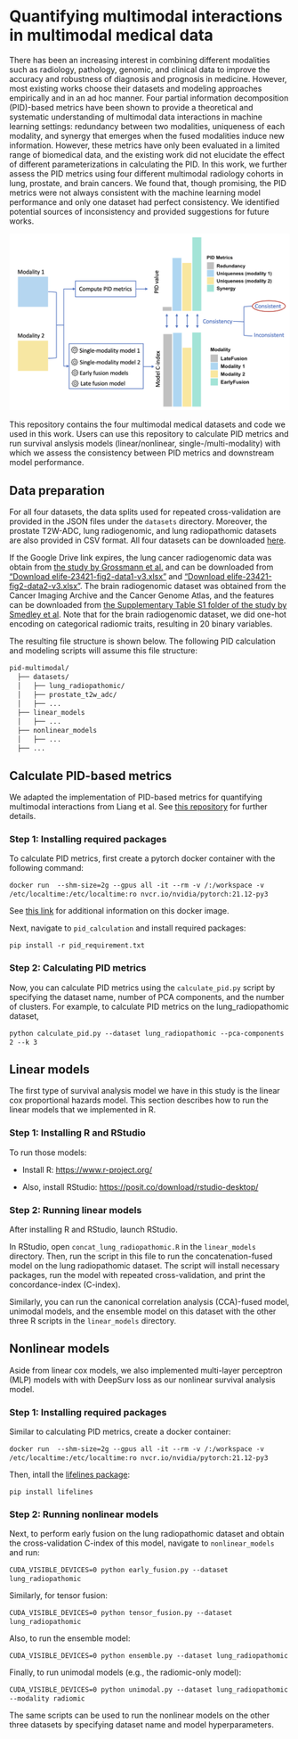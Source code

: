 # Quantifying multimodal interactions in multimodal medical data

There has been an increasing interest in combining different modalities such as radiology, pathology, genomic, and clinical data to improve the accuracy and robustness of diagnosis and prognosis in medicine. However, most existing works choose their datasets and modeling approaches empirically and in an ad hoc manner. Four partial information decomposition (PID)-based metrics have been shown to provide a theoretical and systematic understanding of multimodal data interactions in machine learning settings: redundancy between two modalities, uniqueness of each modality, and synergy that emerges when the fused modalities induce new information. However, these metrics have only been evaluated in a limited range of biomedical data, and the existing work did not elucidate the effect of different parameterizations in calculating the PID. In this work, we further assess the PID metrics using four different multimodal radiology cohorts in lung, prostate, and brain cancers. We found that, though promising, the PID metrics were not always consistent with the machine learning model performance and only one dataset had perfect consistency. We identified potential sources of inconsistency and provided suggestions for future works.

![pipeline](figures/pipeline.png)

This repository contains the four multimodal medical datasets and code we used in this work. Users can use this repository to calculate PID metrics and run survival anslysis models (linear/nonlinear, single-/multi-modality) with which we assess the consistency between PID metrics and downstream model performance. 

## Data preparation 

For all four datasets, the data splits used for repeated cross-validation are provided in the JSON files under the `datasets` directory. Moreover, the prostate T2W-ADC, lung radiogenomic, and lung radiopathomic datasets are also provided in CSV format. All four datasets can be downloaded [here](https://drive.google.com/drive/folders/13aZ5mFqh6dB-SVbxolOGTLOcxzYssZmx?usp=drive_link). 

If the Google Drive link expires, the lung cancer radiogenomic data was obtain from [the study by Grossmann et al.](https://elifesciences.org/articles/23421#SD1-data) and can be downloaded from [“Download elife-23421-fig2-data1-v3.xlsx”](https://elifesciences.org/download/aHR0cHM6Ly9jZG4uZWxpZmVzY2llbmNlcy5vcmcvYXJ0aWNsZXMvMjM0MjEvZWxpZmUtMjM0MjEtZmlnMi1kYXRhMS12My54bHN4/elife-23421-fig2-data1-v3.xlsx?_hash=ajwj%2BaRcUSWs2V6zttrMoxgvjg4e5WeC7Lm44YUUhGk%3D) and [“Download elife-23421-fig2-data2-v3.xlsx”](https://elifesciences.org/download/aHR0cHM6Ly9jZG4uZWxpZmVzY2llbmNlcy5vcmcvYXJ0aWNsZXMvMjM0MjEvZWxpZmUtMjM0MjEtZmlnMi1kYXRhMi12My54bHN4/elife-23421-fig2-data2-v3.xlsx?_hash=6Wi512ikLcnfNrGrMP1h02OZRmyyvX00xg5wYCWeScA%3D). The brain radiogenomic dataset was obtained from the Cancer Imaging Archive and the Cancer Genome Atlas, and the features can be downloaded from [the Supplementary Table S1 folder of the study by Smedley et al](https://academic.oup.com/bioinformatics/article/36/11/3537/5758261?login=true#409068263). Note that for the brain radiogenomic dataset, we did one-hot encoding on categorical radiomic traits, resulting in 20 binary variables.

The resulting file structure is shown below. The following PID calculation and modeling scripts will assume this file structure: 

```
pid-multimodal/
  ├── datasets/               
  │   ├── lung_radiopathomic/ 
  │   ├── prostate_t2w_adc/   
  │   ├── ...   
  ├── linear_models 
  │   ├── ...   
  ├── nonlinear_models 
  │   ├── ...
  ├── ...         
```

## Calculate PID-based metrics 

We adapted the implementation of PID-based metrics for quantifying multimodal interactions from Liang et al. See [this repository](https://github.com/pliang279/PID/tree/1f6e9d09598754f0dcf7d4ce7e7ffe1c377b0035) for further details. 

### Step 1: Installing required packages 

To calculate PID metrics, first create a pytorch docker container with the following command:
```
docker run  --shm-size=2g --gpus all -it --rm -v /:/workspace -v /etc/localtime:/etc/localtime:ro nvcr.io/nvidia/pytorch:21.12-py3
```

See [this link](https://catalog.ngc.nvidia.com/orgs/nvidia/containers/pytorch/tags) for additional information on this docker image. 

Next, navigate to `pid_calculation` and install required packages:
```
pip install -r pid_requirement.txt
```

### Step 2: Calculating PID metrics

Now, you can calculate PID metrics using the ```calculate_pid.py``` script by specifying the dataset name, number of PCA components, and the number of clusters. For example, to calculate PID metrics on the lung_radiopathomic dataset, 

```
python calculate_pid.py --dataset lung_radiopathomic --pca-components 2 --k 3
```

## Linear models 

The first type of survival analysis model we have in this study is the linear cox proportional hazards model. This section describes how to run the linear models that we implemented in R. 

### Step 1: Installing R and RStudio 

To run those models: 

* Install R: https://www.r-project.org/

* Also, install RStudio: https://posit.co/download/rstudio-desktop/

### Step 2: Running linear models 

After installing R and RStudio, launch RStudio. 

In RStudio, open `concat_lung_radiopathomic.R` in the `linear_models` directory. Then, run the script in this file to run the concatenation-fused model on the lung radiopathomic dataset. The script will install necessary packages, run the model with repeated cross-validation, and print the concordance-index (C-index). 

Similarly, you can run the canonical correlation analysis (CCA)-fused model, unimodal models, and the ensemble model on this dataset with the other three R scripts in the `linear_models` directory. 

## Nonlinear models 

Aside from linear cox models, we also implemented multi-layer perceptron (MLP) models with with DeepSurv loss as our nonlinear survival analysis model. 

### Step 1: Installing required  packages

Similar to calculating PID metrics, create a docker container:

```
docker run  --shm-size=2g --gpus all -it --rm -v /:/workspace -v /etc/localtime:/etc/localtime:ro nvcr.io/nvidia/pytorch:21.12-py3
```

Then, intall the [lifelines package](https://lifelines.readthedocs.io/en/latest/): 

```
pip install lifelines 
```

### Step 2: Running nonlinear models 

Next, to perform early fusion on the lung radiopathomic dataset and obtain the cross-validation C-index of this model, navigate to `nonlinear_models` and run: 
```
CUDA_VISIBLE_DEVICES=0 python early_fusion.py --dataset lung_radiopathomic 
```

Similarly, for tensor fusion: 
```
CUDA_VISIBLE_DEVICES=0 python tensor_fusion.py --dataset lung_radiopathomic 
```

Also, to run the ensemble model: 
```
CUDA_VISIBLE_DEVICES=0 python ensemble.py --dataset lung_radiopathomic 
```

Finally, to run unimodal models (e.g., the radiomic-only model): 
```
CUDA_VISIBLE_DEVICES=0 python unimodal.py --dataset lung_radiopathomic --modality radiomic
```

The same scripts can be used to run the nonlinear models on the other three datasets by specifying dataset name and model hyperparameters. 